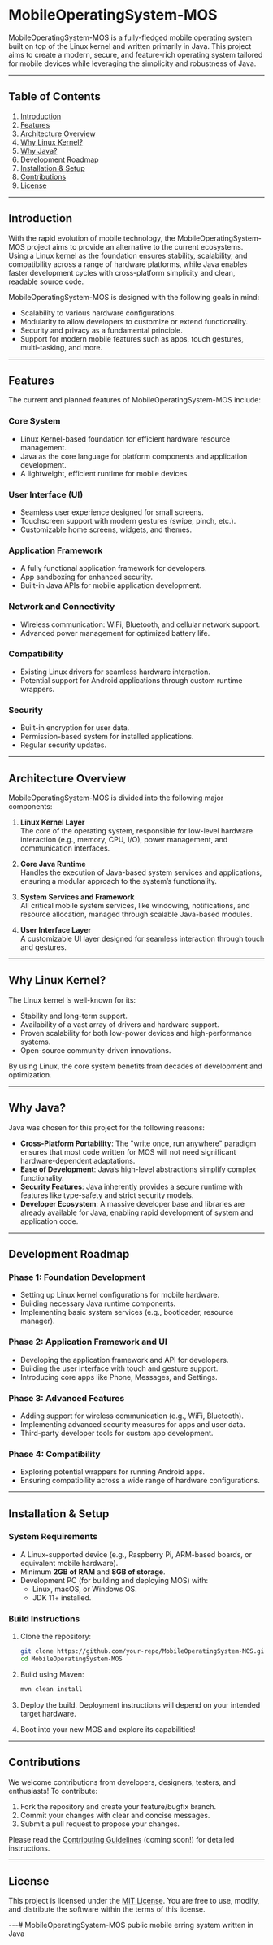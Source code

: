 # MobileOperatingSystem-MOS

MobileOperatingSystem-MOS is a fully-fledged mobile operating system built on top of the Linux kernel and written primarily in Java. This project aims to create a modern, secure, and feature-rich operating system tailored for mobile devices while leveraging the simplicity and robustness of Java.

---

## **Table of Contents**
1. [Introduction](#introduction)
2. [Features](#features)
3. [Architecture Overview](#architecture-overview)
4. [Why Linux Kernel?](#why-linux-kernel)
5. [Why Java?](#why-java)
6. [Development Roadmap](#development-roadmap)
7. [Installation & Setup](#installation--setup)
8. [Contributions](#contributions)
9. [License](#license)

---

## **Introduction**

With the rapid evolution of mobile technology, the MobileOperatingSystem-MOS project aims to provide an alternative to the current ecosystems. Using a Linux kernel as the foundation ensures stability, scalability, and compatibility across a range of hardware platforms, while Java enables faster development cycles with cross-platform simplicity and clean, readable source code.

MobileOperatingSystem-MOS is designed with the following goals in mind:
- Scalability to various hardware configurations.
- Modularity to allow developers to customize or extend functionality.
- Security and privacy as a fundamental principle.
- Support for modern mobile features such as apps, touch gestures, multi-tasking, and more.

---

## **Features**

The current and planned features of MobileOperatingSystem-MOS include:

### **Core System**
- Linux Kernel-based foundation for efficient hardware resource management.
- Java as the core language for platform components and application development.
- A lightweight, efficient runtime for mobile devices.

### **User Interface (UI)**
- Seamless user experience designed for small screens.
- Touchscreen support with modern gestures (swipe, pinch, etc.).
- Customizable home screens, widgets, and themes.

### **Application Framework**
- A fully functional application framework for developers.
- App sandboxing for enhanced security.
- Built-in Java APIs for mobile application development.

### **Network and Connectivity**
- Wireless communication: WiFi, Bluetooth, and cellular network support.
- Advanced power management for optimized battery life.

### **Compatibility**
- Existing Linux drivers for seamless hardware interaction.
- Potential support for Android applications through custom runtime wrappers.

### **Security**
- Built-in encryption for user data.
- Permission-based system for installed applications.
- Regular security updates.

---

## **Architecture Overview**

MobileOperatingSystem-MOS is divided into the following major components:

1. **Linux Kernel Layer**  
   The core of the operating system, responsible for low-level hardware interaction (e.g., memory, CPU, I/O), power management, and communication interfaces.

2. **Core Java Runtime**  
   Handles the execution of Java-based system services and applications, ensuring a modular approach to the system’s functionality.

3. **System Services and Framework**  
   All critical mobile system services, like windowing, notifications, and resource allocation, managed through scalable Java-based modules.

4. **User Interface Layer**  
   A customizable UI layer designed for seamless interaction through touch and gestures.

---

## **Why Linux Kernel?**

The Linux kernel is well-known for its:
- Stability and long-term support.
- Availability of a vast array of drivers and hardware support.
- Proven scalability for both low-power devices and high-performance systems.
- Open-source community-driven innovations.

By using Linux, the core system benefits from decades of development and optimization.

---

## **Why Java?**

Java was chosen for this project for the following reasons:
- **Cross-Platform Portability**: The "write once, run anywhere" paradigm ensures that most code written for MOS will not need significant hardware-dependent adaptations.
- **Ease of Development**: Java’s high-level abstractions simplify complex functionality.
- **Security Features**: Java inherently provides a secure runtime with features like type-safety and strict security models.
- **Developer Ecosystem**: A massive developer base and libraries are already available for Java, enabling rapid development of system and application code.

---

## **Development Roadmap**

### **Phase 1: Foundation Development**
- Setting up Linux kernel configurations for mobile hardware.
- Building necessary Java runtime components.
- Implementing basic system services (e.g., bootloader, resource manager).

### **Phase 2: Application Framework and UI**
- Developing the application framework and API for developers.
- Building the user interface with touch and gesture support.
- Introducing core apps like Phone, Messages, and Settings.

### **Phase 3: Advanced Features**
- Adding support for wireless communication (e.g., WiFi, Bluetooth).
- Implementing advanced security measures for apps and user data.
- Third-party developer tools for custom app development.

### **Phase 4: Compatibility**
- Exploring potential wrappers for running Android apps.
- Ensuring compatibility across a wide range of hardware configurations.

---

## **Installation & Setup**

### **System Requirements**
- A Linux-supported device (e.g., Raspberry Pi, ARM-based boards, or equivalent mobile hardware).
- Minimum **2GB of RAM** and **8GB of storage**.
- Development PC (for building and deploying MOS) with:
    - Linux, macOS, or Windows OS.
    - JDK 11+ installed.

### **Build Instructions**
1. Clone the repository:
   ```bash
   git clone https://github.com/your-repo/MobileOperatingSystem-MOS.git
   cd MobileOperatingSystem-MOS
   ```

2. Build using Maven:
   ```bash
   mvn clean install
   ```

3. Deploy the build.
   Deployment instructions will depend on your intended target hardware.

4. Boot into your new MOS and explore its capabilities!

---

## **Contributions**

We welcome contributions from developers, designers, testers, and enthusiasts! To contribute:
1. Fork the repository and create your feature/bugfix branch.
2. Commit your changes with clear and concise messages.
3. Submit a pull request to propose your changes.

Please read the [Contributing Guidelines](CONTRIBUTING.md) (coming soon!) for detailed instructions.

---

## **License**

This project is licensed under the [MIT License](LICENSE). You are free to use, modify, and distribute the software within the terms of this license.

---# MobileOperatingSystem-MOS
public mobile erring system written in Java
